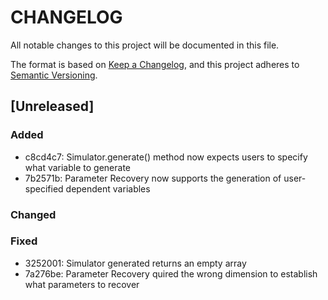 # CHANGELOG


All notable changes to this project will be documented in this file.

The format is based on [Keep a Changelog](https://keepachangelog.com/en/1.1.0/),
and this project adheres to [Semantic Versioning](https://semver.org/spec/v2.0.0.html).

## [Unreleased]

### Added

- c8cd4c7: Simulator.generate() method now expects users to specify what variable to generate
- 7b2571b: Parameter Recovery now supports the generation of user-specified dependent variables

### Changed

### Fixed

- 3252001: Simulator generated returns an empty array
- 7a276be: Parameter Recovery quired the wrong dimension to establish what parameters to recover
